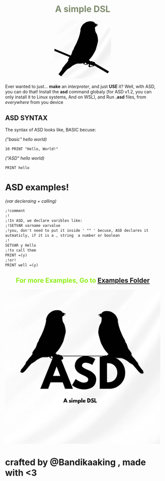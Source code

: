 <h1 style="text-align: center; color: rgba(127, 141, 111, 1);">
A simple DSL
</h2>

<p align="center">
  <img src="./Src/images/logo.png" alt="ASD logo" style="width: 184px; border-radius: 47px;">
</p>

Ever wanted to just... **make** an *interpreter*, and just __USE__ it? Well, with ASD, you can do that! Install the **asd** command globaly (for ASD v1.2, you can only install it to Linux systems, And on WSL), and Run **.asd** files, from *everywhere* from you device



## ASD SYNTAX
The syntax of ASD looks like, BASIC becuse:

*("basic" hello world)*
```BASIC
10 PRINT "Hello, World!"
```

*("ASD" hello world)*
```BASIC
PRINT hello
```

# ASD examples!

*(var decleraing + calling)*

```ASD
;!comment
;!
;!In ASD, we declare varibles like:
;!SETVAR varname varvalue
;!you, don't need to put it inside ' "" ' becuse, ASD declares it autmaticly, if it is a , string  a number or boolean
;!
SETVAR y Hello
;!to call them
PRINT =(y)
;!or!
PRINT well =(y)
```
<h2 style="text-align: center; color: rgba(142, 239, 23, 1);">
  For more Examples, Go to <a href="./Src/examples/">Examples Folder</a>
</h2><img src="/Src/images/full_logo.png" alt="full logo">

# crafted by @Bandikaaking , made with <3
